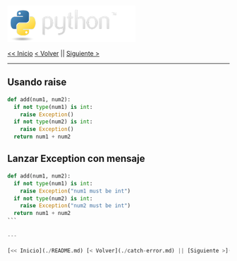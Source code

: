 <img src="../assets/img/python-logo.png" />

[<< Inicio](./README.md) [< Volver](./catch-error.md) || [Siguiente >](./custom-errors.md)

---

## Usando raise

```python
def add(num1, num2):
  if not type(num1) is int:
    raise Exception()
  if not type(num2) is int:
    raise Exception()
  return num1 + num2
```

## Lanzar Exception con mensaje

````python
def add(num1, num2):
  if not type(num1) is int:
    raise Exception("num1 must be int")
  if not type(num2) is int:
    raise Exception("num2 must be int")
  return num1 + num2
```

---

[<< Inicio](./README.md) [< Volver](./catch-error.md) || [Siguiente >](./custom-errors.md)
````
